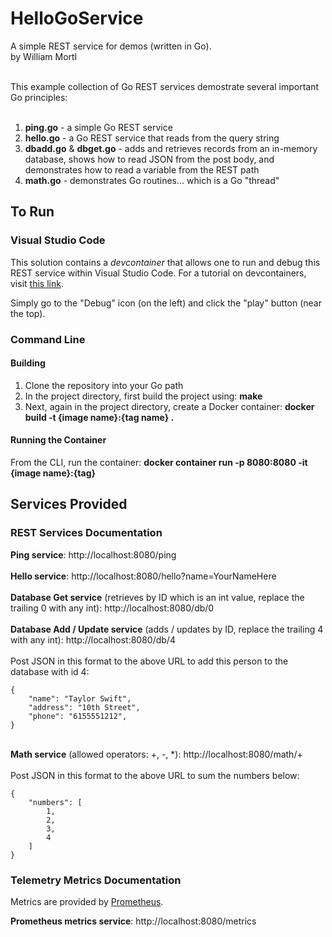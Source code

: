 # HelloGoService
A simple REST service for demos (written in Go). <br>
by William Mortl <br><br>

This example collection of Go REST services demostrate several important Go principles: <br><br>
1. **ping.go** - a simple Go REST service
2. **hello.go** - a Go REST service that reads from the query string
3. **dbadd.go** & **dbget.go** - adds and retrieves records from an in-memory database, shows how to read JSON from the post body, and demonstrates how to read a variable from the REST path
4. **math.go** - demonstrates Go routines... which is a Go "thread"

## To Run

### Visual Studio Code

This solution contains a *devcontainer* that allows one to run and debug this REST service within Visual Studio Code. For a tutorial on 
devcontainers, visit [this link](https://code.visualstudio.com/docs/remote/containers-tutorial).

Simply go to the "Debug" icon (on the left) and click the "play" button (near the top).

### Command Line

#### Building 

1. Clone the repository into your Go path
2. In the project directory, first build the project using: **make**
3. Next, again in the project directory, create a Docker container: **docker build -t {image name}:{tag name} .**

#### Running the Container

From the CLI, run the container: **docker container run -p 8080:8080 -it {image name}:{tag}**

## Services Provided

### REST Services Documentation
**Ping service**: http://localhost:8080/ping <br><br>
**Hello service**: http://localhost:8080/hello?name=YourNameHere <br><br>
**Database Get service** (retrieves by ID which is an int value, replace the trailing 0 with any int): http://localhost:8080/db/0 <br><br>
**Database Add / Update service** (adds / updates by ID, replace the trailing 4 with any int): http://localhost:8080/db/4 <br><br>
Post JSON in this format to the above URL to add this person to the database with id 4: <br>
```
{
    "name": "Taylor Swift",
    "address": "10th Street",
    "phone": "6155551212",
}
``` 
<br> **Math service** (allowed operators: +, -, *): http://localhost:8080/math/+
<br><br>
Post JSON in this format to the above URL to sum the numbers below: <br>
```
{
    "numbers": [
        1,
        2,
        3,
        4
    ]
}
```

### Telemetry Metrics Documentation

Metrics are provided by [Prometheus](https://prometheus.io/). <br>

**Prometheus metrics service**: http://localhost:8080/metrics
